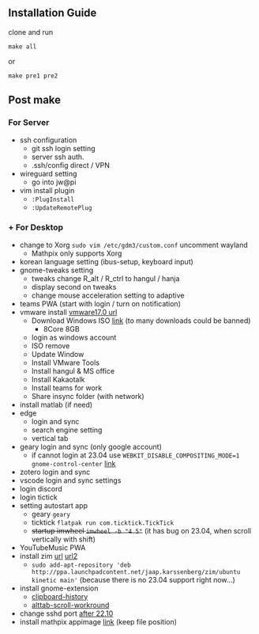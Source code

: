 ## Installation Guide
clone and run

```
make all
```
or 
```
make pre1 pre2
```

## Post make
### For Server
- ssh configuration
  - git ssh login setting
  - server ssh auth.
  - .ssh/config direct / VPN
- wireguard setting
  - go into jw@pi
- vim install plugin
  - `:PlugInstall`
  - `:UpdateRemotePlug`

### + For Desktop
- change to Xorg `sudo vim /etc/gdm3/custom.conf` uncomment wayland
  - Mathpix only supports Xorg
- korean language setting (ibus-setup, keyboard input)
- gnome-tweaks setting
  - tweaks change R_alt / R_ctrl to hangul / hanja
  - display second on tweaks
  - change mouse acceleration setting to adaptive
- teams PWA (start with login / turn on notification)
- vmware install [vmware17.0 url](https://customerconnect.vmware.com/en/downloads/info/slug/desktop_end_user_computing/vmware_workstation_player/17_0)
  - Download Windows ISO [link](https://www.microsoft.com/software-download/windows11) (to many downloads could be banned)
    - 8Core 8GB
  - login as windows account
  - ISO remove
  - Update Window
  - Install VMware Tools
  - Install hangul & MS office
  - Install Kakaotalk
  - Install teams for work
  - Share insync folder (with network)
- install matlab (if need)
- edge
  - login and sync
  - search engine setting
  - vertical tab
- geary login and sync (only google account) 
  - if cannot login at 23.04 use `WEBKIT_DISABLE_COMPOSITING_MODE=1 gnome-control-center` [link](https://askubuntu.com/questions/1222378/cant-login-into-google-in-online-accounts-section/1467164#1467164?newreg=f006ccf8ba884133af4f3e695aca378f)
- zotero login and sync 
- vscode login and sync settings
- login discord
- login tictick
- setting autostart app
  - geary `geary`
  - ticktick `flatpak run com.ticktick.TickTick`
  - ~~startup imwheel `imwheel -b "4 5"`~~ (it has bug on 23.04, when scroll vertically with shift)
- YouTubeMusic PWA
- install zim [url](https://launchpad.net/~jaap.karssenberg/+archive/ubuntu/zim) [url2](https://zim-wiki.org/downloads.html)
  - `sudo add-apt-repository 'deb http://ppa.launchpadcontent.net/jaap.karssenberg/zim/ubuntu kinetic main'` (because there is no 23.04 support right now...)
- install gnome-extension
  - [clipboard-history](https://extensions.gnome.org/extension/4839/clipboard-history/)
  - [alttab-scroll-workround](https://extensions.gnome.org/extension/5282/alttab-scroll-workaround/?c=145434)
- change sshd port [after 22.10](https://askubuntu.com/questions/1439461/ssh-default-port-not-changing-ubuntu-22-10)
- install mathpix appimage [link](https://mathpix.com/docs/snip/linux-overview) (keep file position)